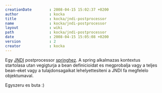 ```yaml
---
creationDate        : 2008-04-15 15:02:37 +0200 
author              : kocka 
title               : kocka/jndi-postprocessor 
name                : kocka/jndi-postprocessor 
layout              : wiki 
path                : kocka/jndi-postprocessor 
date                : 2008-04-15 15:05:08 +0200 
version             : 2 
creator             : kocka 
---
```

Egy [JNDI](../JNDI.html) postprocessor [springhez](../spring.html). A spring alkalmazas kontextus startolasa utan vegigturja a bean definicioidat es megprobalja vagy a teljes bean-eket vagy a tulajdonsagaikat lehelyettesiteni a JNDI fa megfelelo objektumaval.

Egyszeru es buta :)
